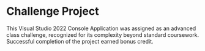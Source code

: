# Challenge Project
This Visual Studio 2022 Console Application was assigned as an advanced class challenge, recognized for its complexity beyond standard coursework. Successful completion of the project earned bonus credit.
